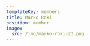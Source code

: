 ```yaml
---
templateKey: members
title: Marko Roki
position: member
image:
  src: /img/marko-roki-23.png
---
```

